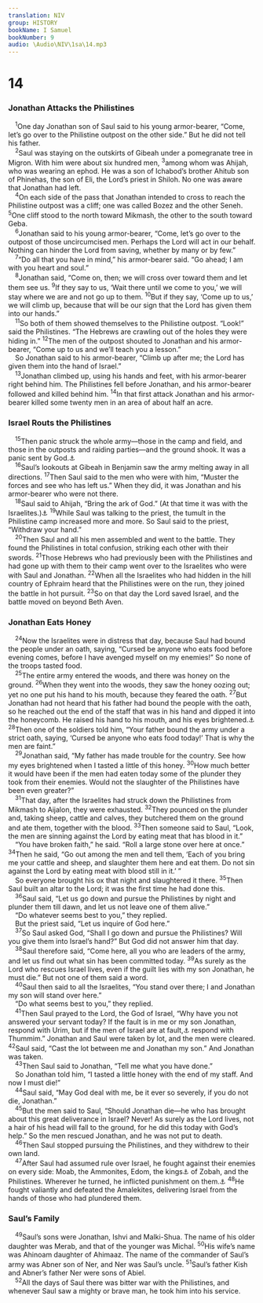 ```yaml
---
translation: NIV
group: HISTORY
bookName: I Samuel 
bookNumber: 9
audio: \Audio\NIV\1sa\14.mp3
---
```


<div class="title"><h1>14</h1><h3>Jonathan Attacks the Philistines </h3></div>
<span class="verse 1sa_14_1"> <sup>1</sup>One day Jonathan son of Saul said to his young armor-bearer, “Come, let’s go over to the Philistine outpost on the other side.” But he did not tell his father. <br/></span>
<span class="verse 1sa_14_2"> <sup>2</sup>Saul was staying on the outskirts of Gibeah under a pomegranate tree in Migron. With him were about six hundred men, </span>
<span class="verse 1sa_14_3"><sup>3</sup>among whom was Ahijah, who was wearing an ephod. He was a son of Ichabod’s brother Ahitub son of Phinehas, the son of Eli, the Lord’s priest in Shiloh. No one was aware that Jonathan had left. <br/></span>
<span class="verse 1sa_14_4"> <sup>4</sup>On each side of the pass that Jonathan intended to cross to reach the Philistine outpost was a cliff; one was called Bozez and the other Seneh. </span>
<span class="verse 1sa_14_5"><sup>5</sup>One cliff stood to the north toward Mikmash, the other to the south toward Geba. <br/></span>
<span class="verse 1sa_14_6"> <sup>6</sup>Jonathan said to his young armor-bearer, “Come, let’s go over to the outpost of those uncircumcised men. Perhaps the Lord will act in our behalf. Nothing can hinder the Lord from saving, whether by many or by few.” <br/></span>
<span class="verse 1sa_14_7"> <sup>7</sup>“Do all that you have in mind,” his armor-bearer said. “Go ahead; I am with you heart and soul.” <br/></span>
<span class="verse 1sa_14_8"> <sup>8</sup>Jonathan said, “Come on, then; we will cross over toward them and let them see us. </span>
<span class="verse 1sa_14_9"><sup>9</sup>If they say to us, ‘Wait there until we come to you,’ we will stay where we are and not go up to them. </span>
<span class="verse 1sa_14_10"><sup>10</sup>But if they say, ‘Come up to us,’ we will climb up, because that will be our sign that the Lord has given them into our hands.” <br/></span>
<span class="verse 1sa_14_11"> <sup>11</sup>So both of them showed themselves to the Philistine outpost. “Look!” said the Philistines. “The Hebrews are crawling out of the holes they were hiding in.” </span>
<span class="verse 1sa_14_12"><sup>12</sup>The men of the outpost shouted to Jonathan and his armor-bearer, “Come up to us and we’ll teach you a lesson.” <br/> So Jonathan said to his armor-bearer, “Climb up after me; the Lord has given them into the hand of Israel.” <br/></span>
<span class="verse 1sa_14_13"> <sup>13</sup>Jonathan climbed up, using his hands and feet, with his armor-bearer right behind him. The Philistines fell before Jonathan, and his armor-bearer followed and killed behind him. </span>
<span class="verse 1sa_14_14"><sup>14</sup>In that first attack Jonathan and his armor-bearer killed some twenty men in an area of about half an acre. <br/></span>
<div class="title"><h3>Israel Routs the Philistines </h3></div>
<span class="verse 1sa_14_15"> <sup>15</sup>Then panic struck the whole army—those in the camp and field, and those in the outposts and raiding parties—and the ground shook. It was a panic sent by God.<a data-toggle="tooltip" data-placement="bottom" title="Or a terrible panic">⚓</a><br/></span>
<span class="verse 1sa_14_16"> <sup>16</sup>Saul’s lookouts at Gibeah in Benjamin saw the army melting away in all directions. </span>
<span class="verse 1sa_14_17"><sup>17</sup>Then Saul said to the men who were with him, “Muster the forces and see who has left us.” When they did, it was Jonathan and his armor-bearer who were not there. <br/></span>
<span class="verse 1sa_14_18"> <sup>18</sup>Saul said to Ahijah, “Bring the ark of God.” (At that time it was with the Israelites.)<a data-toggle="tooltip" data-placement="bottom" title="Hebrew; Septuagint “Bring the ephod.” (At that time he wore the ephod before the Israelites.)">⚓</a></span>
<span class="verse 1sa_14_19"><sup>19</sup>While Saul was talking to the priest, the tumult in the Philistine camp increased more and more. So Saul said to the priest, “Withdraw your hand.” <br/></span>
<span class="verse 1sa_14_20"> <sup>20</sup>Then Saul and all his men assembled and went to the battle. They found the Philistines in total confusion, striking each other with their swords. </span>
<span class="verse 1sa_14_21"><sup>21</sup>Those Hebrews who had previously been with the Philistines and had gone up with them to their camp went over to the Israelites who were with Saul and Jonathan. </span>
<span class="verse 1sa_14_22"><sup>22</sup>When all the Israelites who had hidden in the hill country of Ephraim heard that the Philistines were on the run, they joined the battle in hot pursuit. </span>
<span class="verse 1sa_14_23"><sup>23</sup>So on that day the Lord saved Israel, and the battle moved on beyond Beth Aven. <br/></span>
<div class="title"><h3>Jonathan Eats Honey </h3></div>
<span class="verse 1sa_14_24"> <sup>24</sup>Now the Israelites were in distress that day, because Saul had bound the people under an oath, saying, “Cursed be anyone who eats food before evening comes, before I have avenged myself on my enemies!” So none of the troops tasted food. <br/></span>
<span class="verse 1sa_14_25"> <sup>25</sup>The entire army entered the woods, and there was honey on the ground. </span>
<span class="verse 1sa_14_26"><sup>26</sup>When they went into the woods, they saw the honey oozing out; yet no one put his hand to his mouth, because they feared the oath. </span>
<span class="verse 1sa_14_27"><sup>27</sup>But Jonathan had not heard that his father had bound the people with the oath, so he reached out the end of the staff that was in his hand and dipped it into the honeycomb. He raised his hand to his mouth, and his eyes brightened.<a data-toggle="tooltip" data-placement="bottom" title="Or his strength was renewed ; similarly in verse 29">⚓</a></span>
<span class="verse 1sa_14_28"><sup>28</sup>Then one of the soldiers told him, “Your father bound the army under a strict oath, saying, ‘Cursed be anyone who eats food today!’ That is why the men are faint.” <br/></span>
<span class="verse 1sa_14_29"> <sup>29</sup>Jonathan said, “My father has made trouble for the country. See how my eyes brightened when I tasted a little of this honey. </span>
<span class="verse 1sa_14_30"><sup>30</sup>How much better it would have been if the men had eaten today some of the plunder they took from their enemies. Would not the slaughter of the Philistines have been even greater?” <br/></span>
<span class="verse 1sa_14_31"> <sup>31</sup>That day, after the Israelites had struck down the Philistines from Mikmash to Aijalon, they were exhausted. </span>
<span class="verse 1sa_14_32"><sup>32</sup>They pounced on the plunder and, taking sheep, cattle and calves, they butchered them on the ground and ate them, together with the blood. </span>
<span class="verse 1sa_14_33"><sup>33</sup>Then someone said to Saul, “Look, the men are sinning against the Lord by eating meat that has blood in it.” <br/> “You have broken faith,” he said. “Roll a large stone over here at once.” </span>
<span class="verse 1sa_14_34"><sup>34</sup>Then he said, “Go out among the men and tell them, ‘Each of you bring me your cattle and sheep, and slaughter them here and eat them. Do not sin against the Lord by eating meat with blood still in it.’ ” <br/> So everyone brought his ox that night and slaughtered it there. </span>
<span class="verse 1sa_14_35"><sup>35</sup>Then Saul built an altar to the Lord; it was the first time he had done this. <br/></span>
<span class="verse 1sa_14_36"> <sup>36</sup>Saul said, “Let us go down and pursue the Philistines by night and plunder them till dawn, and let us not leave one of them alive.” <br/> “Do whatever seems best to you,” they replied. <br/> But the priest said, “Let us inquire of God here.” <br/></span>
<span class="verse 1sa_14_37"> <sup>37</sup>So Saul asked God, “Shall I go down and pursue the Philistines? Will you give them into Israel’s hand?” But God did not answer him that day. <br/></span>
<span class="verse 1sa_14_38"> <sup>38</sup>Saul therefore said, “Come here, all you who are leaders of the army, and let us find out what sin has been committed today. </span>
<span class="verse 1sa_14_39"><sup>39</sup>As surely as the Lord who rescues Israel lives, even if the guilt lies with my son Jonathan, he must die.” But not one of them said a word. <br/></span>
<span class="verse 1sa_14_40"> <sup>40</sup>Saul then said to all the Israelites, “You stand over there; I and Jonathan my son will stand over here.” <br/> “Do what seems best to you,” they replied. <br/></span>
<span class="verse 1sa_14_41"> <sup>41</sup>Then Saul prayed to the Lord, the God of Israel, “Why have you not answered your servant today? If the fault is in me or my son Jonathan, respond with Urim, but if the men of Israel are at fault,<a data-toggle="tooltip" data-placement="bottom" title="Septuagint; Hebrew does not have “Why … at fault.">⚓</a> respond with Thummim.” Jonathan and Saul were taken by lot, and the men were cleared. </span>
<span class="verse 1sa_14_42"><sup>42</sup>Saul said, “Cast the lot between me and Jonathan my son.” And Jonathan was taken. <br/></span>
<span class="verse 1sa_14_43"> <sup>43</sup>Then Saul said to Jonathan, “Tell me what you have done.” <br/> So Jonathan told him, “I tasted a little honey with the end of my staff. And now I must die!” <br/></span>
<span class="verse 1sa_14_44"> <sup>44</sup>Saul said, “May God deal with me, be it ever so severely, if you do not die, Jonathan.” <br/></span>
<span class="verse 1sa_14_45"> <sup>45</sup>But the men said to Saul, “Should Jonathan die—he who has brought about this great deliverance in Israel? Never! As surely as the Lord lives, not a hair of his head will fall to the ground, for he did this today with God’s help.” So the men rescued Jonathan, and he was not put to death. <br/></span>
<span class="verse 1sa_14_46"> <sup>46</sup>Then Saul stopped pursuing the Philistines, and they withdrew to their own land. <br/></span>
<span class="verse 1sa_14_47"> <sup>47</sup>After Saul had assumed rule over Israel, he fought against their enemies on every side: Moab, the Ammonites, Edom, the kings<a data-toggle="tooltip" data-placement="bottom" title="Masoretic Text; Dead Sea Scrolls and Septuagint king">⚓</a> of Zobah, and the Philistines. Wherever he turned, he inflicted punishment on them.<a data-toggle="tooltip" data-placement="bottom" title="Hebrew; Septuagint he was victorious">⚓</a></span>
<span class="verse 1sa_14_48"><sup>48</sup>He fought valiantly and defeated the Amalekites, delivering Israel from the hands of those who had plundered them. <br/></span>
<div class="title"><h3>Saul’s Family </h3></div>
<span class="verse 1sa_14_49"> <sup>49</sup>Saul’s sons were Jonathan, Ishvi and Malki-Shua. The name of his older daughter was Merab, and that of the younger was Michal. </span>
<span class="verse 1sa_14_50"><sup>50</sup>His wife’s name was Ahinoam daughter of Ahimaaz. The name of the commander of Saul’s army was Abner son of Ner, and Ner was Saul’s uncle. </span>
<span class="verse 1sa_14_51"><sup>51</sup>Saul’s father Kish and Abner’s father Ner were sons of Abiel. <br/></span>
<span class="verse 1sa_14_52"> <sup>52</sup>All the days of Saul there was bitter war with the Philistines, and whenever Saul saw a mighty or brave man, he took him into his service. <br/></span>
